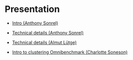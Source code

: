 
# Presentation

- [Intro (Anthony Sonrel)](https://docs.google.com/presentation/d/1KHYJJOWT5ZBHKhdzFVYmE41xRcASq2k5x2GK3jkGE-c/edit?usp=sharing)

- [Technical details (Anthony Sonrel)](https://docs.google.com/presentation/d/1KRJs_Md5BNwgLrcWKBnsB9cG18AS9jPF_RVAS32AUAc/edit?usp=sharing)

- [Technical details (Almut Lütge)](https://slides.com/almutluetge/minimal-e178cf)

- [Intro to clustering Omnibenchmark (Charlotte Soneson)](https://docs.google.com/presentation/d/1GKiHKmOE9m7w1cy6Et9CbmYMaK4l10CzsKyxtYVYKwI/edit#slide=id.p)
